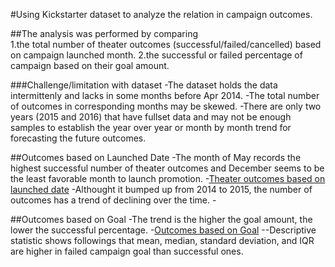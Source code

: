 #Using Kickstarter dataset to analyze the relation in campaign outcomes.

##The analysis was performed by comparing  
1.the total number of theater outcomes (successful/failed/cancelled) based on campaign launched month.
2.the successful or failed percentage of campaign based on their goal amount.

###Challenge/limitation with dataset
-The dataset holds the data intermittenly and lacks in some months before Apr 2014. 
-The total number of outcomes in corresponding months may be skewed. 
-There are only two years (2015 and 2016) that have fullset data and may not be enough samples to establish the year over year or month by month trend for forecasting the future outcomes.

##Outcomes based on Launched Date
-The month of May records the highest successful number of theater outcomes and December seems to be the least favorable month to launch promotion.
	-[Theater outcomes based on launched date](png/Theater_Outcomes_vs_Launch.md)
-Althought it bumped up from 2014 to 2015, the number of outcomes has a trend of declining over the time.
	-

##Outcomes based on Goal
-The trend is the higher the goal amount, the lower the successful percentage. 
	-[Outcomes based on Goal](https://github.com/Yunaka1269/kickstarter-analysis/blob/master/Outcomes_vs_goals.png)
--Descriptive statistic shows followings that mean, median, standard  deviation, and IQR are higher in failed campaign goal than successful ones.  
